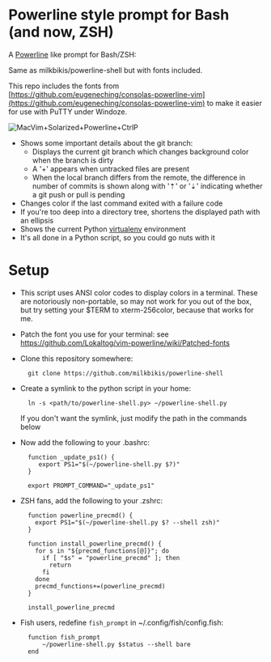 Powerline style prompt for Bash (and now, ZSH)
==============================================

A [Powerline](https://github.com/Lokaltog/vim-powerline) like prompt for Bash/ZSH:

Same as milkbikis/powerline-shell but with fonts included.

This repo includes the fonts from [https://github.com/eugeneching/consolas-powerline-vim](https://github.com/eugeneching/consolas-powerline-vim) to make it easier for use with PuTTY under Windoze.

![MacVim+Solarized+Powerline+CtrlP](https://raw.github.com/milkbikis/dotfiles-mac/master/bash-powerline-screenshot.png)

*  Shows some important details about the git branch:
    *  Displays the current git branch which changes background color when the branch is dirty
    *  A '+' appears when untracked files are present
    *  When the local branch differs from the remote, the difference in number of commits is shown along with '⇡' or '⇣' indicating whether a git push or pull is pending
*  Changes color if the last command exited with a failure code
*  If you're too deep into a directory tree, shortens the displayed path with an ellipsis
*  Shows the current Python [virtualenv](http://www.virtualenv.org/) environment
*  It's all done in a Python script, so you could go nuts with it

# Setup

* This script uses ANSI color codes to display colors in a terminal. These are notoriously non-portable, so may not work for you out of the box, but try setting your $TERM to xterm-256color, because that works for me.

* Patch the font you use for your terminal: see https://github.com/Lokaltog/vim-powerline/wiki/Patched-fonts

* Clone this repository somewhere:

        git clone https://github.com/milkbikis/powerline-shell

* Create a symlink to the python script in your home:

        ln -s <path/to/powerline-shell.py> ~/powerline-shell.py

  If you don't want the symlink, just modify the path in the commands below

* Now add the following to your .bashrc:

        function _update_ps1() {
           export PS1="$(~/powerline-shell.py $?)"
        }

        export PROMPT_COMMAND="_update_ps1"

* ZSH fans, add the following to your .zshrc:

        function powerline_precmd() {
          export PS1="$(~/powerline-shell.py $? --shell zsh)"
        }

        function install_powerline_precmd() {
          for s in "${precmd_functions[@]}"; do
            if [ "$s" = "powerline_precmd" ]; then
              return
            fi
          done
          precmd_functions+=(powerline_precmd)
        }

        install_powerline_precmd

* Fish users, redefine `fish_prompt` in ~/.config/fish/config.fish:

        function fish_prompt
            ~/powerline-shell.py $status --shell bare
        end
